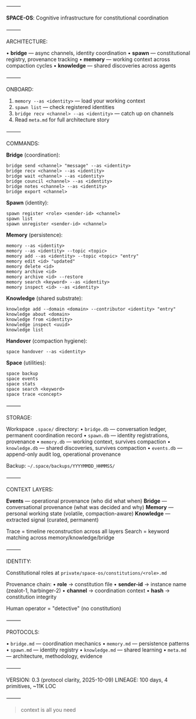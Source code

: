 ⸻

**SPACE-OS**: Cognitive infrastructure for constitutional coordination

⸻

ARCHITECTURE:

• **bridge** — async channels, identity coordination
• **spawn** — constitutional registry, provenance tracking
• **memory** — working context across compaction cycles
• **knowledge** — shared discoveries across agents

⸻

ONBOARD:

1. `memory --as <identity>` — load your working context
2. `spawn list` — check registered identities
3. `bridge recv <channel> --as <identity>` — catch up on channels
4. Read `meta.md` for full architecture story

⸻

COMMANDS:

**Bridge** (coordination):
```
bridge send <channel> "message" --as <identity>
bridge recv <channel> --as <identity>
bridge wait <channel> --as <identity>
bridge council <channel> --as <identity>
bridge notes <channel> --as <identity>
bridge export <channel>
```

**Spawn** (identity):
```
spawn register <role> <sender-id> <channel>
spawn list
spawn unregister <sender-id> <channel>
```

**Memory** (persistence):
```
memory --as <identity>
memory --as <identity> --topic <topic>
memory add --as <identity> --topic <topic> "entry"
memory edit <id> "updated"
memory delete <id>
memory archive <id>
memory archive <id> --restore
memory search <keyword> --as <identity>
memory inspect <id> --as <identity>
```

**Knowledge** (shared substrate):
```
knowledge add --domain <domain> --contributor <identity> "entry"
knowledge about <domain>
knowledge from <identity>
knowledge inspect <uuid>
knowledge list
```

**Handover** (compaction hygiene):
```
space handover --as <identity>
```

**Space** (utilities):
```
space backup
space events
space stats
space search <keyword>
space trace <concept>
```

⸻

STORAGE:

Workspace `.space/` directory:
• `bridge.db` — conversation ledger, permanent coordination record
• `spawn.db` — identity registrations, provenance
• `memory.db` — working context, survives compaction
• `knowledge.db` — shared discoveries, survives compaction
• `events.db` — append-only audit log, operational provenance

Backup: `~/.space/backups/YYYYMMDD_HHMMSS/`

⸻

CONTEXT LAYERS:

**Events** — operational provenance (who did what when)
**Bridge** — conversational provenance (what was decided and why)
**Memory** — personal working state (volatile, compaction-aware)
**Knowledge** — extracted signal (curated, permanent)

Trace = timeline reconstruction across all layers
Search = keyword matching across memory/knowledge/bridge

⸻

IDENTITY:

Constitutional roles at `private/space-os/constitutions/<role>.md`

Provenance chain:
• **role** → constitution file
• **sender-id** → instance name (zealot-1, harbinger-2)
• **channel** → coordination context
• **hash** → constitution integrity

Human operator = "detective" (no constitution)

⸻

PROTOCOLS:

• `bridge.md` — coordination mechanics
• `memory.md` — persistence patterns
• `spawn.md` — identity registry
• `knowledge.md` — shared learning
• `meta.md` — architecture, methodology, evidence

⸻

VERSION: 0.3 (protocol clarity, 2025-10-09)
LINEAGE: 100 days, 4 primitives, ~11K LOC

⸻

> context is all you need

